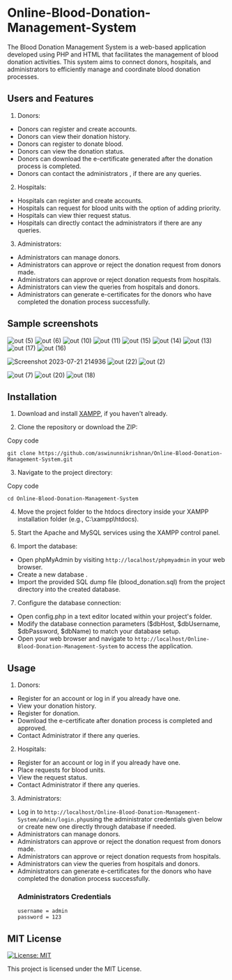 # Online-Blood-Donation-Management-System

The Blood Donation Management System is a web-based application developed using PHP and HTML that facilitates the management of blood donation activities. This system aims to connect donors, hospitals, and administrators to efficiently manage and coordinate blood donation processes.

## Users and Features
1. Donors:

- Donors can register and create accounts.
- Donors can view their donation history.
- Donors can register to donate blood.
- Donors can view the donation status.
- Donors can download the e-certificate generated after the donation process is completed.
- Donors can contact the administrators , if there are any queries.
2. Hospitals:

- Hospitals can register and create accounts.
- Hospitals can request for blood units with the option of adding priority.
- Hospitals can view thier request status.
- Hospitals can directly contact the administrators if there are any queries.
3. Administrators:

- Administrators can manage donors.
- Administrators can approve or reject the donation request from donors made.
- Administrators can approve or reject donation requests from hospitals.
- Administrators can view the queries from hospitals and donors.
- Administrators can generate e-certificates for the donors who have completed the donation process successfully.

## Sample screenshots

![out (5)](https://github.com/aswinunnikrishnan/Online-Blood-Donation-Management-System/assets/76864166/0139e34c-694f-4b4d-b1be-8eaf78943dee)
![out (6)](https://github.com/aswinunnikrishnan/Online-Blood-Donation-Management-System/assets/76864166/40a25d0f-6b1c-46a2-970c-f5dc78723090)
![out (10)](https://github.com/aswinunnikrishnan/Online-Blood-Donation-Management-System/assets/76864166/57b001a0-c41b-4fcd-b8f8-ba9afa26781a)
![out (11)](https://github.com/aswinunnikrishnan/Online-Blood-Donation-Management-System/assets/76864166/04eef227-cc56-467b-8570-6bb718976262)
![out (15)](https://github.com/aswinunnikrishnan/Online-Blood-Donation-Management-System/assets/76864166/ff07ecfa-fb02-458a-8086-609edf65b76a)
![out (14)](https://github.com/aswinunnikrishnan/Online-Blood-Donation-Management-System/assets/76864166/62239100-f161-4307-9935-7c9ba6f86dd2)
![out (13)](https://github.com/aswinunnikrishnan/Online-Blood-Donation-Management-System/assets/76864166/75f6bcd6-5660-49dd-a522-3bbb198c705e)
![out (17)](https://github.com/aswinunnikrishnan/Online-Blood-Donation-Management-System/assets/76864166/ce54ef2f-ff6a-4f87-8b14-943273f4eb0e)
![out (16)](https://github.com/aswinunnikrishnan/Online-Blood-Donation-Management-System/assets/76864166/590689a5-1272-4245-9aec-5e43c0079baf)

![Screenshot 2023-07-21 214936](https://github.com/aswinunnikrishnan/Online-Blood-Donation-Management-System/assets/76864166/0e0ce2d2-93da-4ec2-9cbb-99fba256d230)
![out (22)](https://github.com/aswinunnikrishnan/Online-Blood-Donation-Management-System/assets/76864166/8a9a6b00-d3b7-4392-b0d6-9858303149d5)
![out (2)](https://github.com/aswinunnikrishnan/Online-Blood-Donation-Management-System/assets/76864166/77a9d777-b8de-4328-b331-0582da0744f9)


![out (7)](https://github.com/aswinunnikrishnan/Online-Blood-Donation-Management-System/assets/76864166/85e739d2-92d1-41c8-94f5-f915029c01a0)
![out (20)](https://github.com/aswinunnikrishnan/Online-Blood-Donation-Management-System/assets/76864166/2a51106c-3197-46bd-82f7-0a90eb2f3039)
![out (18)](https://github.com/aswinunnikrishnan/Online-Blood-Donation-Management-System/assets/76864166/32b80ea7-c494-4979-9c14-482f1891e2a0)






  
## Installation

1. Download and install [XAMPP](https://www.apachefriends.org/index.html), if you haven't already.

2. Clone the repository or download the ZIP:

Copy code
```
git clone https://github.com/aswinunnikrishnan/Online-Blood-Donation-Management-System.git
```
3. Navigate to the project directory:

Copy code
```
cd Online-Blood-Donation-Management-System
```
4. Move the project folder to the htdocs directory inside your XAMPP installation folder (e.g., C:\xampp\htdocs).

5. Start the Apache and MySQL services using the XAMPP control panel.

6. Import the database:

- Open phpMyAdmin by visiting `http://localhost/phpmyadmin` in your web browser.
- Create a new database .
- Import the provided SQL dump file (blood_donation.sql) from the project directory into the created database.
7. Configure the database connection:

- Open config.php in a text editor located within your project's folder.
- Modify the database connection parameters ($dbHost, $dbUsername, $dbPassword, $dbName) to match your database setup.
- Open your web browser and navigate to  `http://localhost/Online-Blood-Donation-Management-System` to access the application.

## Usage
1. Donors:

- Register for an account or log in if you already have one.
- View your donation history.
- Register for donation.
- Download the e-certificate after donation process is completed and approved.
- Contact Administrator if there any queries.
2. Hospitals:

- Register for an account or log in if you already have one.
- Place requests for blood units.
- View the request status.
- Contact Administrator if there any queries.
3. Administrators:

- Log in to `http://localhost/Online-Blood-Donation-Management-System/admin/login.php`using the administrator credentials given below or create new one directly through database if needed.
- Administrators can manage donors.
- Administrators can approve or reject the donation request from donors made.
- Administrators can approve or reject donation requests from hospitals.
- Administrators can view the queries from hospitals and donors.
- Administrators can generate e-certificates for the donors who have completed the donation process successfully.
  ### Administrators Credentials
  ```
  username = admin
  password = 123
  ```


## MIT License
     
[![License: MIT](https://img.shields.io/badge/License-MIT-green.svg)](https://github.com/aswinunnikrishnan/Online-Blood-Donation-Management-System/blob/e4d2f402f6368f381eae7487ccc8a65b2c078fbe/LICENSE)


This project is licensed under the MIT License.  


